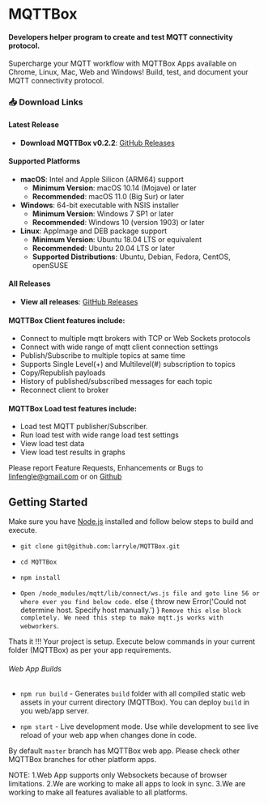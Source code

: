 # MQTTBox
#### Developers helper program to create and test MQTT connectivity protocol.
Supercharge your MQTT workflow with MQTTBox Apps available on Chrome, Linux, Mac, Web and Windows! Build, test, and document your MQTT connectivity protocol.


### 📥 Download Links

#### Latest Release
- **Download MQTTBox v0.2.2**: [GitHub Releases](https://github.com/larryle/MQTTBox/releases/tag/v0.2.2)

#### Supported Platforms
- **macOS**: Intel and Apple Silicon (ARM64) support
  - **Minimum Version**: macOS 10.14 (Mojave) or later
  - **Recommended**: macOS 11.0 (Big Sur) or later
- **Windows**: 64-bit executable with NSIS installer
  - **Minimum Version**: Windows 7 SP1 or later
  - **Recommended**: Windows 10 (version 1903) or later
- **Linux**: AppImage and DEB package support
  - **Minimum Version**: Ubuntu 18.04 LTS or equivalent
  - **Recommended**: Ubuntu 20.04 LTS or later
  - **Supported Distributions**: Ubuntu, Debian, Fedora, CentOS, openSUSE

#### All Releases
- **View all releases**: [GitHub Releases](https://github.com/larryle/MQTTBox/releases)

#### MQTTBox Client features include:
- Connect to multiple mqtt brokers with TCP or Web Sockets protocols
- Connect with wide range of mqtt client connection settings
- Publish/Subscribe to multiple topics at same time
- Supports Single Level(+) and Multilevel(#) subscription to topics
- Copy/Republish payloads
- History of published/subscribed messages for each topic
- Reconnect client to broker

#### MQTTBox Load test features include:
- Load test MQTT publisher/Subscriber.
- Run load test with wide range load test settings
- View load test data 
- View load test results in graphs

Please report Feature Requests, Enhancements or Bugs to linfengle@gmail.com or on [Github](https://github.com/issues)

## Getting Started
Make sure you have [Node.js](https://nodejs.org/en/) installed and follow below steps to build and execute.

- `git clone git@github.com:larryle/MQTTBox.git`

- `cd MQTTBox`

- `npm install`

- `Open /node_modules/mqtt/lib/connect/ws.js file and goto line 56 or where ever you find below code.`
    else {
        throw new Error('Could not determine host. Specify host manually.')
    }
 `Remove this else block completely. We need this step to make mqtt.js works with webworkers`.

Thats it !!! Your project is setup. Execute below commands in your current folder (MQTTBox) as per your app requirements.

###### Web App Builds
- `npm run build` - Generates `build` folder with all compiled static web assets in your current directory (MQTTBox). You can deploy `build` in you web/app server.

- `npm start` - Live development mode. Use while development to see live reload of your web app when changes done in code.

By default `master` branch has MQTTBox web app. Please check other MQTTBox branches for other platform apps.
 
NOTE: 
1.Web App supports only Websockets because of browser limitations.
2.We are working to make all apps to look in sync.
3.We are working to make all features avaliable to all platforms.